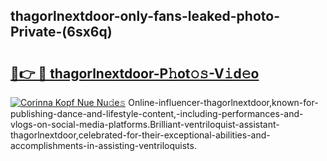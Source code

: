 ## thagorlnextdoor-only-fans​-leaked-photo​-Private-(6sx6q)


# <h2><a href="https://mediaupload.pro?title=thagorlnextdoor&ref=git">🔗👉 🔴 thagorlnextdoor-P𝚑ot𝚘𝚜-V𝚒d𝚎o</a></h2>

[![Corinna Kopf Nue Nu𝚍e𝚜](https://i.imgur.com/0qMVB7G.gif)](https://mediaupload.pro?title=thagorlnextdoor&ref=git)
Online-influencer-thagorlnextdoor,known-for-publishing-dance-and-lifestyle-content,-including-performances-and-vlogs-on-social-media-platforms.Brilliant-ventriloquist-assistant-thagorlnextdoor,celebrated-for-their-exceptional-abilities-and-accomplishments-in-assisting-ventriloquists.  
